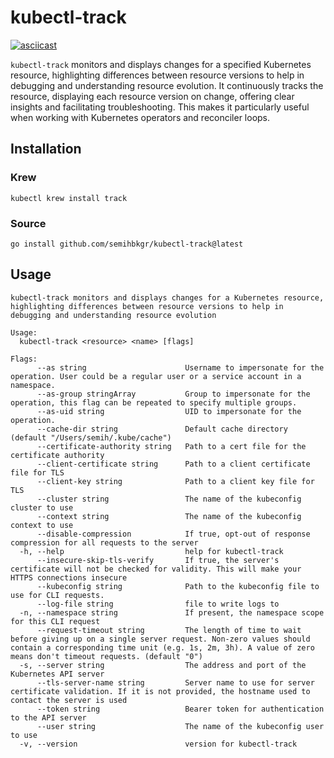 # kubectl-track

[![asciicast](https://asciinema.org/a/i6UK3LE0WAZgWhg4o2HSupBim.svg)](https://asciinema.org/a/i6UK3LE0WAZgWhg4o2HSupBim)

`kubectl-track` monitors and displays changes for a specified Kubernetes resource, highlighting differences between resource versions to help in debugging and understanding resource evolution. It continuously tracks the resource, displaying each resource version on change, offering clear insights and facilitating troubleshooting. This makes it particularly useful when working with Kubernetes operators and reconciler loops.

## Installation

### Krew

```shell
kubectl krew install track
```

### Source

```shell
go install github.com/semihbkgr/kubectl-track@latest
```

## Usage

```shell
kubectl-track monitors and displays changes for a Kubernetes resource, highlighting differences between resource versions to help in debugging and understanding resource evolution

Usage:
  kubectl-track <resource> <name> [flags]

Flags:
      --as string                      Username to impersonate for the operation. User could be a regular user or a service account in a namespace.
      --as-group stringArray           Group to impersonate for the operation, this flag can be repeated to specify multiple groups.
      --as-uid string                  UID to impersonate for the operation.
      --cache-dir string               Default cache directory (default "/Users/semih/.kube/cache")
      --certificate-authority string   Path to a cert file for the certificate authority
      --client-certificate string      Path to a client certificate file for TLS
      --client-key string              Path to a client key file for TLS
      --cluster string                 The name of the kubeconfig cluster to use
      --context string                 The name of the kubeconfig context to use
      --disable-compression            If true, opt-out of response compression for all requests to the server
  -h, --help                           help for kubectl-track
      --insecure-skip-tls-verify       If true, the server's certificate will not be checked for validity. This will make your HTTPS connections insecure
      --kubeconfig string              Path to the kubeconfig file to use for CLI requests.
      --log-file string                file to write logs to
  -n, --namespace string               If present, the namespace scope for this CLI request
      --request-timeout string         The length of time to wait before giving up on a single server request. Non-zero values should contain a corresponding time unit (e.g. 1s, 2m, 3h). A value of zero means don't timeout requests. (default "0")
  -s, --server string                  The address and port of the Kubernetes API server
      --tls-server-name string         Server name to use for server certificate validation. If it is not provided, the hostname used to contact the server is used
      --token string                   Bearer token for authentication to the API server
      --user string                    The name of the kubeconfig user to use
  -v, --version                        version for kubectl-track
```
